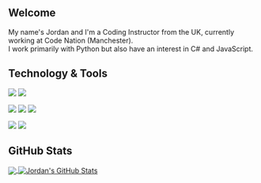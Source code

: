 ## Welcome

My name's Jordan and I'm a Coding Instructor from the UK, currently working at Code Nation (Manchester).
<br>
I work primarily with Python but also have an interest in C# and JavaScript.
<br>
## Technology & Tools

![](https://img.shields.io/badge/OS-Mac-informational?style=flat&logo=apple&logoColor=white&color=ffffff)
![](https://img.shields.io/badge/Editor-VS_Code-informational?style=flat&logo=visual-studio-code&logoColor=white&color=ffffff)

![](https://img.shields.io/badge/Code-Python-informational?style=flat&logo=python&logoColor=white&color=ffffff)
![](https://img.shields.io/badge/Code-Csharp-informational?style=flat&logo=csharp&logoColor=white&color=ffffff)
![](https://img.shields.io/badge/Code-JavaScript-informational?style=flat&logo=javascript&logoColor=white&color=ffffff)

![](https://img.shields.io/badge/Engine-Unity-informational?style=flat&logo=unity&logoColor=white&color=ffffff)
![](https://img.shields.io/badge/Engine-Godot-informational?style=flat&logo=godotengine&logoColor=white&color=ffffff)

## GitHub Stats

<a href="https://github.com/darlodev/pixellapse">
  <img align="center" src="https://github-readme-stats.vercel.app/api/top-langs/?username=pixellapse&hide=java,html,tex&title_color=ffffff&text_color=c9cacc&icon_color=2bbc8a&bg_color=1d1f21&langs_count=3" />
</a>
<a href="https://github.com/pixellapse/pixellapse">
  <img align="center" src="https://github-readme-stats.vercel.app/api?username=pixellapse&show_icons=true&line_height=27&count_private=true&title_color=ffffff&text_color=c9cacc&icon_color=ffffff&bg_color=1d1f21" alt="Jordan's GitHub Stats" />
</a>

<!---
pixellapse/pixellapse is a ✨ special ✨ repository because its `README.md` (this file) appears on your GitHub profile.
You can click the Preview link to take a look at your changes.
--->
